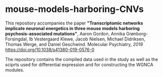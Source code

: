 # mouse-models-harboring-CNVs
This repository accompanies the paper **"Transcriptomic networks implicate neuronal energetics in three mouse models harboring psychosis-associated mutations"**,  Aaron Gordon, Annika Grønborg-Forsingdal, Ib Vestergaard Klewe, Jacob Nielsen, Michael Didriksen, Thomas Werge, and Daniel Geschwind. Molecular Psychiatry, _2019_
https://doi.org/10.1038/s41380-019-0576-0

The repository contains the compiled data used in the study as well as the sciprts used for differential expression and for constructing the WGNCA modules. 
